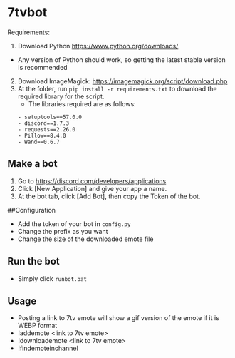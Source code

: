 # 7tvbot
Requirements:
1) Download Python https://www.python.org/downloads/
- Any version of Python should work, so getting the latest stable version is recommended
2) Download ImageMagick: https://imagemagick.org/script/download.php
3) At the folder, run `pip install -r requirements.txt` to download the required library for the script. 
   - The libraries required are as follows:
    ```
    - setuptools==57.0.0
    - discord==1.7.3
    - requests==2.26.0
    - Pillow==8.4.0
    - Wand==0.6.7
    ```

## Make a bot
1) Go to https://discord.com/developers/applications
2) Click [New Application] and give your app a name.
3) At the bot tab, click [Add Bot], then copy the Token of the bot.

##Configuration
- Add the token of your bot in `config.py`
- Change the prefix as you want
- Change the size of the downloaded emote file

## Run the bot
- Simply click `runbot.bat`

## Usage
- Posting a link to 7tv emote will show a gif version of the emote if it is WEBP format
- !addemote <link to 7tv emote>
- !downloademote <link to 7tv emote> <emote size>
- !findemoteinchannel <channel name> <text>
